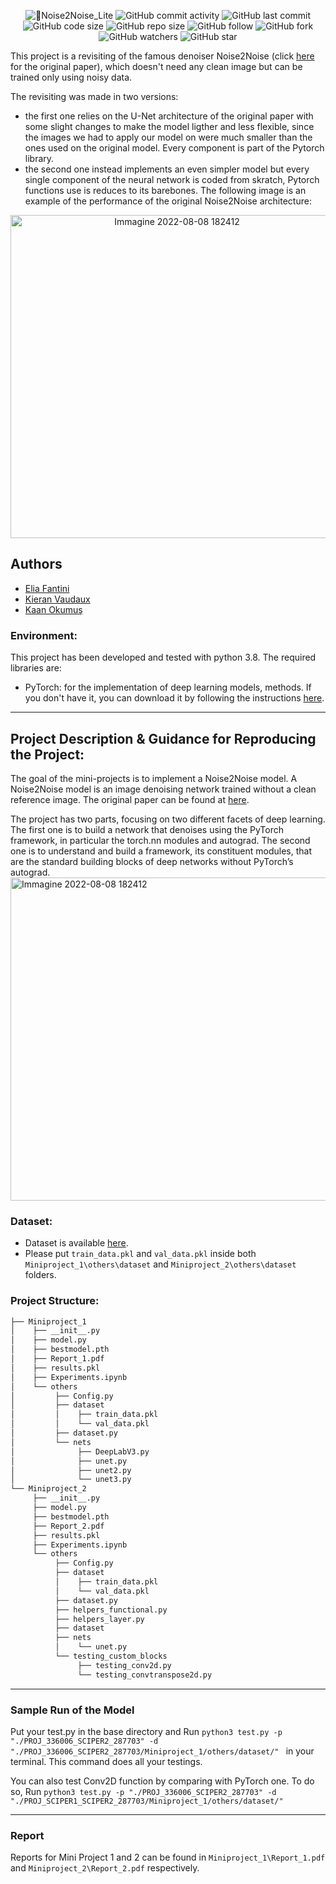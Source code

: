 <p align="center">
  <img alt="🏁Noise2Noise_Lite" src="https://user-images.githubusercontent.com/62103572/183460246-3c3e57d0-6502-4396-a168-b7e5875d33a8.png">
  <img alt="GitHub commit activity" src="https://img.shields.io/github/commit-activity/y/EliaFantini/Noise2Noise-Lite-two-ligther-versions-of-the-famous-AI-denoiser-for-small-images">
  <img alt="GitHub last commit" src="https://img.shields.io/github/last-commit/EliaFantini/Noise2Noise-Lite-two-ligther-versions-of-the-famous-AI-denoiser-for-small-images">
  <img alt="GitHub code size" src="https://img.shields.io/github/languages/code-size/EliaFantini/Noise2Noise-Lite-two-ligther-versions-of-the-famous-AI-denoiser-for-small-images">
  <img alt="GitHub repo size" src="https://img.shields.io/github/repo-size/EliaFantini/Noise2Noise-Lite-two-ligther-versions-of-the-famous-AI-denoiser-for-small-images">
  <img alt="GitHub follow" src="https://img.shields.io/github/followers/EliaFantini?label=Follow">
  <img alt="GitHub fork" src="https://img.shields.io/github/forks/EliaFantini/Noise2Noise-Lite-two-ligther-versions-of-the-famous-AI-denoiser-for-small-images?label=Fork">
  <img alt="GitHub watchers" src="https://img.shields.io/github/watchers/EliaFantini/Noise2Noise-Lite-two-ligther-versions-of-the-famous-AI-denoiser-for-small-images?label=Watch">
  <img alt="GitHub star" src="https://img.shields.io/github/stars/EliaFantini/Noise2Noise-Lite-two-ligther-versions-of-the-famous-AI-denoiser-for-small-images?style=social">
</p>


This project is a revisiting of the famous denoiser Noise2Noise (click [here](https://arxiv.org/abs/1803.04189) for the original paper), which doesn't need any clean image but can be trained only using noisy data. 

The revisiting was made in two versions: 
- the first one relies on the U-Net architecture of the original paper with some slight changes to make the model ligther and less flexible, since the images we had to apply our model on were much smaller than the ones used on the original model. Every component is part of the Pytorch library. 
- the second one instead implements an even simpler model but every single component of the neural network is coded from skratch, Pytorch functions use is reduces to its barebones.
The following image is an example of the performance of the original Noise2Noise architecture:

<p align="center">
<img width="517" alt="Immagine 2022-08-08 182412" src="https://user-images.githubusercontent.com/62103572/183466131-805b2ae2-1d27-4592-baf7-595edc62c304.png">
</p>

## Authors

- [Elia Fantini](https://github.com/EliaFantini/)
- [Kieran Vaudaux](https://github.com/KieranVaudaux)
- [Kaan Okumuş](https://github.com/okumuskaan)

### Environment:

This project has been developed and tested with python 3.8. The required libraries are:
    
- PyTorch: for the implementation of deep learning models, methods.
           If you don't have it, you can download it by following the instructions [here](https://pytorch.org/).
***
## Project Description & Guidance for Reproducing the Project:

The goal of the mini-projects is to implement a Noise2Noise model. A Noise2Noise model is an image denoising network trained without a clean reference image. The original paper can be found at [here](https://arxiv.org/abs/1803.04189).

The project has two parts, focusing on two different facets of deep learning. The first one is to build a network that denoises using the PyTorch framework, in particular the torch.nn modules and autograd. The second one is to understand and build a framework, its constituent modules, that are the standard building blocks of deep networks without PyTorch’s autograd.<img width="517" alt="Immagine 2022-08-08 182412" src="https://user-images.githubusercontent.com/62103572/183466087-de0644e0-5371-411e-b45b-78b15127e5b8.png">


### Dataset:
- Dataset is available [here](https://drive.google.com/drive/u/2/folders/1CYsJ5gJkZWZAXJ1oQgUpGX7q5PxYEuNs).
- Please put `train_data.pkl` and `val_data.pkl` inside both `Miniproject_1\others\dataset` and `Miniproject_2\others\dataset` folders. 

### Project Structure:

```bash
├── Miniproject_1
│    ├── __init__.py
│    ├── model.py
│    ├── bestmodel.pth
│    ├── Report_1.pdf
│    ├── results.pkl
│    ├── Experiments.ipynb
│    └── others
│         ├── Config.py
│         ├── dataset
│         │    ├── train_data.pkl
│         │    └── val_data.pkl
│         ├── dataset.py
│         └── nets
│              ├── DeepLabV3.py
│              ├── unet.py
│              ├── unet2.py
│              └── unet3.py
└── Miniproject_2
     ├── __init__.py
     ├── model.py
     ├── bestmodel.pth
     ├── Report_2.pdf
     ├── results.pkl
     ├── Experiments.ipynb
     └── others
          ├── Config.py
          ├── dataset
          │    ├── train_data.pkl
          │    └── val_data.pkl
          ├── dataset.py
          ├── helpers_functional.py
          ├── helpers_layer.py
          ├── dataset
          ├── nets
          │    └── unet.py
          └── testing_custom_blocks
               ├── testing_conv2d.py
               └── testing_convtranspose2d.py

```


***
### Sample Run of the Model

Put your test.py in the base directory and Run `python3 test.py -p "./PROJ_336006_SCIPER2_287703" -d "./PROJ_336006_SCIPER2_287703/Miniproject_1/others/dataset/"
` in your terminal. This command does all your testings. 

You can also test Conv2D function by comparing with PyTorch one. To do so, Run
`python3 test.py -p "./PROJ_336006_SCIPER2_287703" -d "./PROJ_SCIPER1_SCIPER2_287703/Miniproject_1/others/dataset/"
`

***
### Report

Reports for Mini Project 1 and 2 can be found in `Miniproject_1\Report_1.pdf` and `Miniproject_2\Report_2.pdf` respectively.
